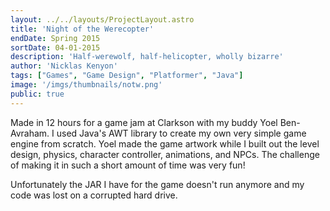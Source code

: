 ```yaml
---
layout: ../../layouts/ProjectLayout.astro
title: 'Night of the Werecopter'
endDate: Spring 2015
sortDate: 04-01-2015
description: 'Half-werewolf, half-helicopter, wholly bizarre'
author: 'Nicklas Kenyon'
tags: ["Games", "Game Design", "Platformer", "Java"]
image: '/imgs/thumbnails/notw.png'
public: true
---
```


Made in 12 hours for a game jam at Clarkson with my buddy Yoel Ben-Avraham. I used Java's AWT library to create my own very simple game engine from scratch. Yoel made the game artwork while I built out the level design, physics, character controller, animations, and NPCs. The challenge of making it in such a short amount of time was very fun!

Unfortunately the JAR I have for the game doesn't run anymore and my code was lost on a corrupted hard drive.